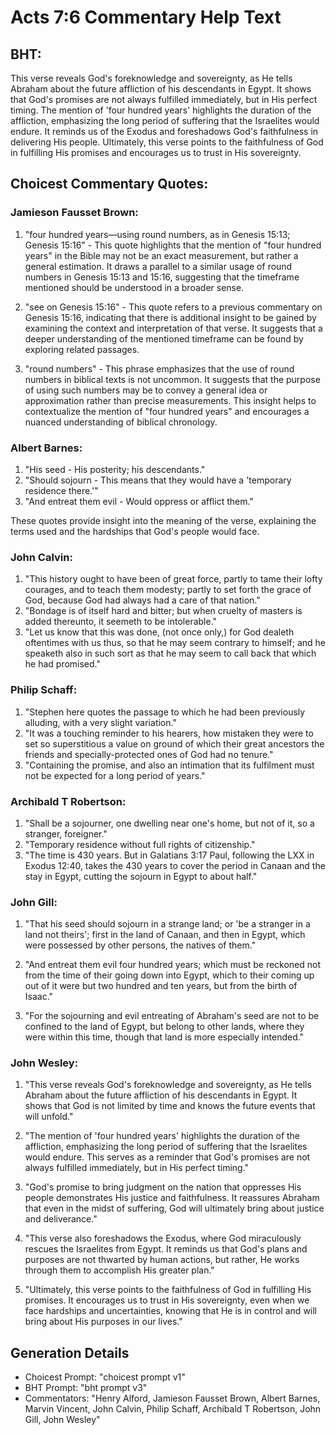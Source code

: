 # Acts 7:6 Commentary Help Text

## BHT:
This verse reveals God's foreknowledge and sovereignty, as He tells Abraham about the future affliction of his descendants in Egypt. It shows that God's promises are not always fulfilled immediately, but in His perfect timing. The mention of 'four hundred years' highlights the duration of the affliction, emphasizing the long period of suffering that the Israelites would endure. It reminds us of the Exodus and foreshadows God's faithfulness in delivering His people. Ultimately, this verse points to the faithfulness of God in fulfilling His promises and encourages us to trust in His sovereignty.

## Choicest Commentary Quotes:
### Jamieson Fausset Brown:
1. "four hundred years—using round numbers, as in Genesis 15:13; Genesis 15:16" - This quote highlights that the mention of "four hundred years" in the Bible may not be an exact measurement, but rather a general estimation. It draws a parallel to a similar usage of round numbers in Genesis 15:13 and 15:16, suggesting that the timeframe mentioned should be understood in a broader sense.

2. "see on Genesis 15:16" - This quote refers to a previous commentary on Genesis 15:16, indicating that there is additional insight to be gained by examining the context and interpretation of that verse. It suggests that a deeper understanding of the mentioned timeframe can be found by exploring related passages.

3. "round numbers" - This phrase emphasizes that the use of round numbers in biblical texts is not uncommon. It suggests that the purpose of using such numbers may be to convey a general idea or approximation rather than precise measurements. This insight helps to contextualize the mention of "four hundred years" and encourages a nuanced understanding of biblical chronology.

### Albert Barnes:
1. "His seed - His posterity; his descendants."
2. "Should sojourn - This means that they would have a 'temporary residence there.'"
3. "And entreat them evil - Would oppress or afflict them."

These quotes provide insight into the meaning of the verse, explaining the terms used and the hardships that God's people would face.

### John Calvin:
1. "This history ought to have been of great force, partly to tame their lofty courages, and to teach them modesty; partly to set forth the grace of God, because God had always had a care of that nation."
2. "Bondage is of itself hard and bitter; but when cruelty of masters is added thereunto, it seemeth to be intolerable."
3. "Let us know that this was done, (not once only,) for God dealeth oftentimes with us thus, so that he may seem contrary to himself; and he speaketh also in such sort as that he may seem to call back that which he had promised."

### Philip Schaff:
1. "Stephen here quotes the passage to which he had been previously alluding, with a very slight variation." 
2. "It was a touching reminder to his hearers, how mistaken they were to set so superstitious a value on ground of which their great ancestors the friends and specially-protected ones of God had no tenure." 
3. "Containing the promise, and also an intimation that its fulfilment must not be expected for a long period of years."

### Archibald T Robertson:
1. "Shall be a sojourner, one dwelling near one's home, but not of it, so a stranger, foreigner."
2. "Temporary residence without full rights of citizenship."
3. "The time is 430 years. But in Galatians 3:17 Paul, following the LXX in Exodus 12:40, takes the 430 years to cover the period in Canaan and the stay in Egypt, cutting the sojourn in Egypt to about half."

### John Gill:
1. "That his seed should sojourn in a strange land; or 'be a stranger in a land not theirs'; first in the land of Canaan, and then in Egypt, which were possessed by other persons, the natives of them."

2. "And entreat them evil four hundred years; which must be reckoned not from the time of their going down into Egypt, which to their coming up out of it were but two hundred and ten years, but from the birth of Isaac."

3. "For the sojourning and evil entreating of Abraham's seed are not to be confined to the land of Egypt, but belong to other lands, where they were within this time, though that land is more especially intended."

### John Wesley:
1. "This verse reveals God's foreknowledge and sovereignty, as He tells Abraham about the future affliction of his descendants in Egypt. It shows that God is not limited by time and knows the future events that will unfold."

2. "The mention of 'four hundred years' highlights the duration of the affliction, emphasizing the long period of suffering that the Israelites would endure. This serves as a reminder that God's promises are not always fulfilled immediately, but in His perfect timing."

3. "God's promise to bring judgment on the nation that oppresses His people demonstrates His justice and faithfulness. It reassures Abraham that even in the midst of suffering, God will ultimately bring about justice and deliverance."

4. "This verse also foreshadows the Exodus, where God miraculously rescues the Israelites from Egypt. It reminds us that God's plans and purposes are not thwarted by human actions, but rather, He works through them to accomplish His greater plan."

5. "Ultimately, this verse points to the faithfulness of God in fulfilling His promises. It encourages us to trust in His sovereignty, even when we face hardships and uncertainties, knowing that He is in control and will bring about His purposes in our lives."


## Generation Details
- Choicest Prompt: "choicest prompt v1"
- BHT Prompt: "bht prompt v3"
- Commentators: "Henry Alford, Jamieson Fausset Brown, Albert Barnes, Marvin Vincent, John Calvin, Philip Schaff, Archibald T Robertson, John Gill, John Wesley"
